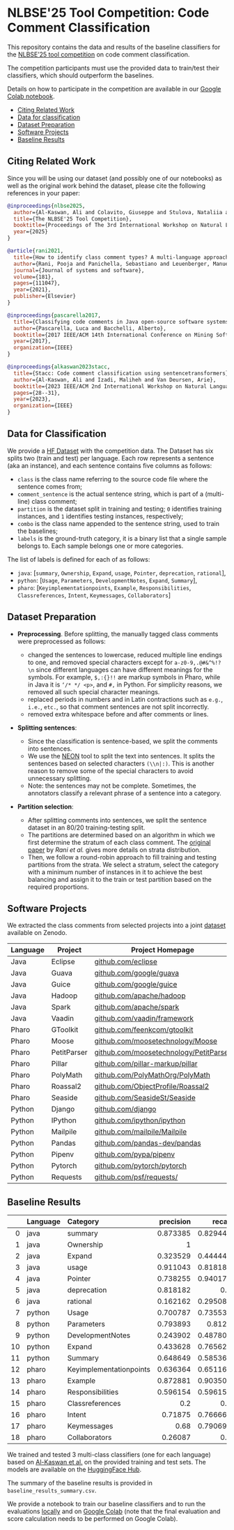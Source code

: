 # NLBSE'25 Tool Competition: Code Comment Classification

This repository contains the data and results of the baseline classifiers for the [NLBSE’25 tool competition](https://nlbse2025.github.io/tools/) on code comment classification.

The competition participants must use the provided data to train/test their classifiers, which should outperform the baselines.

Details on how to participate in the competition are available in our [Google Colab notebook](https://colab.research.google.com/drive/1GhpyzTYcRs8SGzOMH3Xb6rLfdFVUBN0P?usp=sharing).

- [Citing Related Work](#citing-related-work)
- [Data for classification](#data-for-classification)
- [Dataset Preparation](#dataset-preparation)
- [Software Projects](#software-projects)
- [Baseline Results](#baseline-results)

## Citing Related Work

Since you will be using our dataset (and possibly one of our notebooks) as well as the original work behind the dataset, please cite the following references in your paper:

```bibtex
@inproceedings{nlbse2025,
  author={Al-Kaswan, Ali and Colavito, Giuseppe and Stulova, Nataliia and Rani, Pooja},
  title={The NLBSE'25 Tool Competition},
  booktitle={Proceedings of The 3rd International Workshop on Natural Language-based Software Engineering (NLBSE'25)},
  year={2025}
}
```

```bibtex
@article{rani2021,
  title={How to identify class comment types? A multi-language approach for class comment classification},
  author={Rani, Pooja and Panichella, Sebastiano and Leuenberger, Manuel and Di Sorbo, Andrea and Nierstrasz, Oscar},
  journal={Journal of systems and software},
  volume={181},
  pages={111047},
  year={2021},
  publisher={Elsevier}
}
```

```bibtex
@inproceedings{pascarella2017,
  title={Classifying code comments in Java open-source software systems},
  author={Pascarella, Luca and Bacchelli, Alberto},
  booktitle={2017 IEEE/ACM 14th International Conference on Mining Software Repositories (MSR)},
  year={2017},
  organization={IEEE}
}
```

```bibtex
@inproceedings{alkaswan2023stacc,
  title={Stacc: Code comment classification using sentencetransformers},
  author={Al-Kaswan, Ali and Izadi, Maliheh and Van Deursen, Arie},
  booktitle={2023 IEEE/ACM 2nd International Workshop on Natural Language-Based Software Engineering (NLBSE)},
  pages={28--31},
  year={2023},
  organization={IEEE}
}
```

## Data for Classification

We provide a [HF Dataset](https://huggingface.co/datasets/NLBSE/nlbse25-code-comment-classification) with the competition data. The Dataset has six splits two (train and test) per language. Each row represents a sentence (aka an instance), and each sentence contains five columns as follows:
- `class` is the class name referring to the source code file where the sentence comes from;
- `comment_sentence` is the actual sentence string, which is part of a (multi-line) class comment;
- `partition` is the dataset split in training and testing; `0` identifies training instances, and `1` identifies testing instances, respectively;
- `combo` is the class name appended to the sentence string, used to train the baselines; 
- `labels` is the ground-truth category, it is a binary list that a single sample belongs to. Each sample belongs one or more categories. 

The list of labels is defined for each of as follows:
- `java`: [`summary`, `Ownership`, `Expand`, `usage`, `Pointer`, `deprecation`, `rational`],
- `python`: [`Usage`, `Parameters`, `DevelopmentNotes`, `Expand`, `Summary`],
- `pharo`: [`Keyimplementationpoints`, `Example`, `Responsibilities`, `Classreferences`, `Intent`, `Keymessages`, `Collaborators`]


## Dataset Preparation

- **Preprocessing**. Before splitting, the manually tagged class comments were preprocessed as follows:
    - changed the sentences to lowercase, reduced multiple line endings to one, and removed special characters except for  `a-z0-9,.@#&^%!? \n`  since different languages can have different meanings for the symbols. For example, `$,:{}!!` are markup symbols in Pharo, while in Java it is `‘/* */ <p>`, and `#,`  in Python. For simplicity reasons, we removed all such special character meanings.
    - replaced periods in numbers and in Latin contractions such as `e.g.`, `i.e.`, `etc.`, so that comment sentences are not split incorrectly. 
    - removed extra whitespace before and after comments or lines. 

- **Splitting sentences**:
    - Since the classification is sentence-based, we split the comments into sentences. 
    - We use the [NEON](https://github.com/adisorbo/NEON_tool) tool to split the text into sentences. It splits the sentences based on selected characters `(\\n|:)`. This is another reason to remove some of the special characters to avoid unnecessary splitting. 
    - Note: the sentences may not be complete. Sometimes, the annotators classify a relevant phrase of a sentence into a category. 

- **Partition selection**:
    - After splitting comments into  sentences, we split the sentence dataset in an 80/20 training-testing split. 
    - The partitions are determined based on an algorithm in which we first determine the stratum of each class comment. The [original paper](https://www.sciencedirect.com/science/article/pii/S0164121221001448) by _Rani et al._ gives more details on strata distribution. 
    - Then, we follow a round-robin approach to fill training and testing partitions from the strata. We select a stratum, select the category with a minimum number of instances in it to achieve the best balancing and assign it to the train or test partition based on the required proportions. 

## Software Projects

We extracted the class comments from selected projects into a joint [dataset](https://doi.org/10.5281/zenodo.4311839) available on Zenodo.

| Language | Project | Project Homepage |
|-|-|-|
| Java | Eclipse | [github.com/eclipse](https://github.com/eclipse) |
| Java | Guava   | [github.com/google/guava](https://github.com/google/guava) |
| Java | Guice   | [github.com/google/guice](https://github.com/google/guice) |
| Java | Hadoop  | [github.com/apache/hadoop](https://github.com/apache/hadoop) |
| Java | Spark   | [github.com/apache/spark](https://github.com/apache/spark) |
| Java | Vaadin  | [github.com/vaadin/framework](https://github.com/vaadin/framework) |
| Pharo | GToolkit    | [github.com/feenkcom/gtoolkit](https://github.com/feenkcom/gtoolkit) |
| Pharo | Moose       | [github.com/moosetechnology/Moose](https://github.com/moosetechnology/Moose) |
| Pharo | PetitParser | [github.com/moosetechnology/PetitParser](https://github.com/moosetechnology/PetitParser) |
| Pharo | Pillar      | [github.com/pillar-markup/pillar](https://github.com/pillar-markup/pillar) |
| Pharo | PolyMath    | [github.com/PolyMathOrg/PolyMath](https://github.com/PolyMathOrg/PolyMath) |
| Pharo | Roassal2    | [github.com/ObjectProfile/Roassal2](https://github.com/ObjectProfile/Roassal2) |
| Pharo | Seaside     | [github.com/SeasideSt/Seaside](https://github.com/SeasideSt/Seaside) |
| Python | Django   | [github.com/django](https://github.com/django) |
| Python | IPython  | [github.com/ipython/ipython](https://github.com/ipython/ipython) |
| Python | Mailpile | [github.com/mailpile/Mailpile](https://github.com/mailpile/Mailpile) |
| Python | Pandas   | [github.com/pandas-dev/pandas](https://github.com/pandas-dev/pandas) |
| Python | Pipenv   | [github.com/pypa/pipenv](https://github.com/pypa/pipenv) |
| Python | Pytorch  | [github.com/pytorch/pytorch](https://github.com/pytorch/pytorch) |
| Python | Requests | [github.com/psf/requests/](https://github.com/psf/requests/) |

## Baseline Results

|    | Language    | Category                     |   precision |   recall |       f1 |
|---:|:-------|:------------------------|------------:|---------:|---------:|
|  0 | java   | summary                 |    0.873385 | 0.829448 | 0.85085  |
|  1 | java   | Ownership               |    1        | 1        | 1        |
|  2 | java   | Expand                  |    0.323529 | 0.444444 | 0.374468 |
|  3 | java   | usage                   |    0.911043 | 0.818182 | 0.862119 |
|  4 | java   | Pointer                 |    0.738255 | 0.940171 | 0.827068 |
|  5 | java   | deprecation             |    0.818182 | 0.6      | 0.692308 |
|  6 | java   | rational                |    0.162162 | 0.295082 | 0.209302 |
|  7 | python | Usage                   |    0.700787 | 0.735537 | 0.717742 |
|  8 | python | Parameters              |    0.793893 | 0.8125   | 0.803089 |
|  9 | python | DevelopmentNotes        |    0.243902 | 0.487805 | 0.325203 |
| 10 | python | Expand                  |    0.433628 | 0.765625 | 0.553672 |
| 11 | python | Summary                 |    0.648649 | 0.585366 | 0.615385 |
| 12 | pharo  | Keyimplementationpoints |    0.636364 | 0.651163 | 0.643678 |
| 13 | pharo  | Example                 |    0.872881 | 0.903509 | 0.887931 |
| 14 | pharo  | Responsibilities        |    0.596154 | 0.596154 | 0.596154 |
| 15 | pharo  | Classreferences         |    0.2      | 0.5      | 0.285714 |
| 16 | pharo  | Intent                  |    0.71875  | 0.766667 | 0.741935 |
| 17 | pharo  | Keymessages             |    0.68     | 0.790698 | 0.731183 |
| 18 | pharo  | Collaborators           |    0.26087  | 0.6      | 0.363636 |

We trained and tested 3 multi-class classifiers (one for each language) based on [Al-Kaswan et al.](https://arxiv.org/abs/2302.13681) on the provided training and test sets. The models are available on the [HuggingFace Hub](https://huggingface.co/collections/NLBSE/nlbse25-code-comment-classification-competition-670914985f4ed2ff1f0ddb03).

The summary of the baseline results is provided in `baseline_results_summary.csv`.

We provide a notebook to train our baseline classifiers and to run the evaluations [locally](SetFit_baseline.ipynb) and on [Google Colab](https://colab.research.google.com/drive/1RULzasjO_nrqiXLrGze-PznFlHKtGQ4s?usp=sharing) (note that the final evaluation and score calculation needs to be performed on Google Colab).
